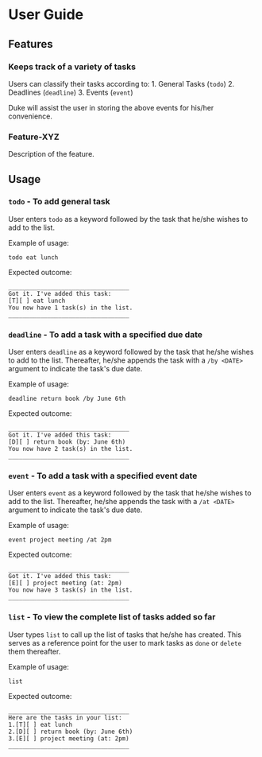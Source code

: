 # User Guide

## Features 

### Keeps track of a variety of tasks

Users can classify their tasks according to:
    1. General Tasks (`todo`)
    2. Deadlines (`deadline`)
    3. Events (`event`)

Duke will assist the user in storing the above events for his/her
convenience.

### Feature-XYZ

Description of the feature.

## Usage

### `todo` - To add general task

User enters `todo` as a keyword followed by the task that he/she
wishes to add to the list. 

Example of usage: 

`todo eat lunch`

Expected outcome:

```
__________________________________
Got it. I've added this task:
[T][ ] eat lunch
You now have 1 task(s) in the list.
__________________________________
```


### `deadline` - To add a task with a specified due date

User enters `deadline` as a keyword followed by the task that he/she
wishes to add to the list. Thereafter, he/she appends the task with a
`/by <DATE>` argument to indicate the task's due date.

Example of usage: 

`deadline return book /by June 6th`

Expected outcome:

```
__________________________________
Got it. I've added this task:
[D][ ] return book (by: June 6th)
You now have 2 task(s) in the list.
__________________________________
```


### `event` - To add a task with a specified event date

User enters `event` as a keyword followed by the task that he/she
wishes to add to the list. Thereafter, he/she appends the task with a
`/at <DATE>` argument to indicate the task's due date.

Example of usage: 

`event project meeting /at 2pm`

Expected outcome:

```
__________________________________
Got it. I've added this task:
[E][ ] project meeting (at: 2pm)
You now have 3 task(s) in the list.
__________________________________
```


### `list` - To view the complete list of tasks added so far

User types `list` to call up the list of tasks that he/she has
created. This serves as a reference point for the user to mark tasks
as `done` or `delete` them thereafter.

Example of usage:

`list`

Expected outcome:

```
__________________________________
Here are the tasks in your list:
1.[T][ ] eat lunch
2.[D][ ] return book (by: June 6th)
3.[E][ ] project meeting (at: 2pm)
__________________________________
```
